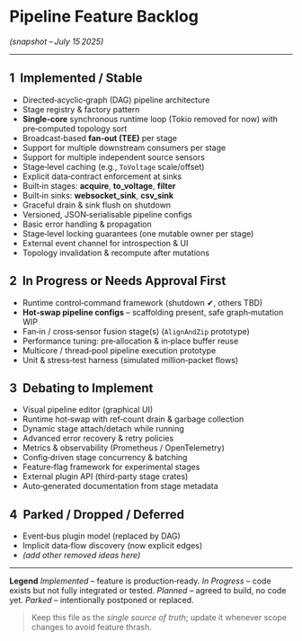 # Pipeline Feature Backlog

*(snapshot – July 15 2025)*

---

## 1  Implemented / Stable

* Directed‑acyclic‑graph (DAG) pipeline architecture
* Stage registry & factory pattern
* **Single‑core** synchronous runtime loop (Tokio removed for now) with pre‑computed topology sort
* Broadcast‑based **fan‑out (TEE)** per stage
* Support for multiple downstream consumers per stage
* Support for multiple independent source sensors
* Stage‑level caching (e.g., `ToVoltage` scale/offset)
* Explicit data‑contract enforcement at sinks
* Built‑in stages: **acquire**, **to\_voltage**, **filter**
* Built‑in sinks: **websocket\_sink**, **csv\_sink**
* Graceful drain & sink flush on shutdown
* Versioned, JSON‑serialisable pipeline configs
* Basic error handling & propagation
* Stage‑level locking guarantees (one mutable owner per stage)
* External event channel for introspection & UI
* Topology invalidation & recompute after mutations

## 2  In Progress or Needs Approval First

* Runtime control‑command framework (shutdown ✔, others TBD)
* **Hot‑swap pipeline configs** – scaffolding present, safe graph‑mutation WIP
* Fan‑in / cross‑sensor fusion stage(s) (`AlignAndZip` prototype)
* Performance tuning: pre‑allocation & in‑place buffer reuse
* Multicore / thread‑pool pipeline execution prototype
* Unit & stress‑test harness (simulated million‑packet flows)

## 3  Debating to Implement

* Visual pipeline editor (graphical UI)
* Runtime hot‑swap with ref‑count drain & garbage collection
* Dynamic stage attach/detach while running
* Advanced error recovery & retry policies
* Metrics & observability (Prometheus / OpenTelemetry)
* Config‑driven stage concurrency & batching
* Feature‑flag framework for experimental stages
* External plugin API (third‑party stage crates)
* Auto‑generated documentation from stage metadata

## 4  Parked / Dropped / Deferred

* Event‑bus plugin model (replaced by DAG)
* Implicit data‑flow discovery (now explicit edges)
* *(add other removed ideas here)*

---

**Legend**
*Implemented* – feature is production‑ready.
*In Progress* – code exists but not fully integrated or tested.
*Planned* – agreed to build, no code yet.
*Parked* – intentionally postponed or replaced.

> Keep this file as the *single source of truth*; update it whenever scope changes to avoid feature thrash.
